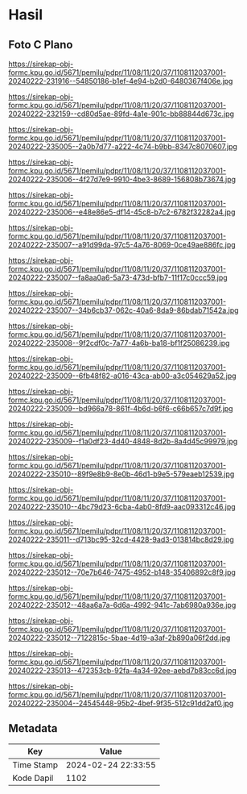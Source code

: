 # Hasil

## Foto C Plano

https://sirekap-obj-formc.kpu.go.id/5671/pemilu/pdpr/11/08/11/20/37/1108112037001-20240222-231916--54850186-b1ef-4e94-b2d0-6480367f406e.jpg

https://sirekap-obj-formc.kpu.go.id/5671/pemilu/pdpr/11/08/11/20/37/1108112037001-20240222-232159--cd80d5ae-89fd-4a1e-901c-bb88844d673c.jpg

https://sirekap-obj-formc.kpu.go.id/5671/pemilu/pdpr/11/08/11/20/37/1108112037001-20240222-235005--2a0b7d77-a222-4c74-b9bb-8347c8070607.jpg

https://sirekap-obj-formc.kpu.go.id/5671/pemilu/pdpr/11/08/11/20/37/1108112037001-20240222-235006--4f27d7e9-9910-4be3-8689-156808b73674.jpg

https://sirekap-obj-formc.kpu.go.id/5671/pemilu/pdpr/11/08/11/20/37/1108112037001-20240222-235006--e48e86e5-df14-45c8-b7c2-6782f32282a4.jpg

https://sirekap-obj-formc.kpu.go.id/5671/pemilu/pdpr/11/08/11/20/37/1108112037001-20240222-235007--a91d99da-97c5-4a76-8069-0ce49ae886fc.jpg

https://sirekap-obj-formc.kpu.go.id/5671/pemilu/pdpr/11/08/11/20/37/1108112037001-20240222-235007--fa8aa0a6-5a73-473d-bfb7-11f17c0ccc59.jpg

https://sirekap-obj-formc.kpu.go.id/5671/pemilu/pdpr/11/08/11/20/37/1108112037001-20240222-235007--34b6cb37-062c-40a6-8da9-86bdab71542a.jpg

https://sirekap-obj-formc.kpu.go.id/5671/pemilu/pdpr/11/08/11/20/37/1108112037001-20240222-235008--9f2cdf0c-7a77-4a6b-ba18-bf1f25086239.jpg

https://sirekap-obj-formc.kpu.go.id/5671/pemilu/pdpr/11/08/11/20/37/1108112037001-20240222-235009--6fb48f82-a016-43ca-ab00-a3c054629a52.jpg

https://sirekap-obj-formc.kpu.go.id/5671/pemilu/pdpr/11/08/11/20/37/1108112037001-20240222-235009--bd966a78-861f-4b6d-b6f6-c66b657c7d9f.jpg

https://sirekap-obj-formc.kpu.go.id/5671/pemilu/pdpr/11/08/11/20/37/1108112037001-20240222-235009--f1a0df23-4d40-4848-8d2b-8a4d45c99979.jpg

https://sirekap-obj-formc.kpu.go.id/5671/pemilu/pdpr/11/08/11/20/37/1108112037001-20240222-235010--89f9e8b9-8e0b-46d1-b9e5-579eaeb12539.jpg

https://sirekap-obj-formc.kpu.go.id/5671/pemilu/pdpr/11/08/11/20/37/1108112037001-20240222-235010--4bc79d23-6cba-4ab0-8fd9-aac093312c46.jpg

https://sirekap-obj-formc.kpu.go.id/5671/pemilu/pdpr/11/08/11/20/37/1108112037001-20240222-235011--d713bc95-32cd-4428-9ad3-013814bc8d29.jpg

https://sirekap-obj-formc.kpu.go.id/5671/pemilu/pdpr/11/08/11/20/37/1108112037001-20240222-235012--70e7b646-7475-4952-b148-35406892c8f9.jpg

https://sirekap-obj-formc.kpu.go.id/5671/pemilu/pdpr/11/08/11/20/37/1108112037001-20240222-235012--48aa6a7a-6d6a-4992-941c-7ab6980a936e.jpg

https://sirekap-obj-formc.kpu.go.id/5671/pemilu/pdpr/11/08/11/20/37/1108112037001-20240222-235012--7122815c-5bae-4d19-a3af-2b890a06f2dd.jpg

https://sirekap-obj-formc.kpu.go.id/5671/pemilu/pdpr/11/08/11/20/37/1108112037001-20240222-235013--472353cb-92fa-4a34-92ee-aebd7b83cc6d.jpg

https://sirekap-obj-formc.kpu.go.id/5671/pemilu/pdpr/11/08/11/20/37/1108112037001-20240222-235004--24545448-95b2-4bef-9f35-512c91dd2af0.jpg


## Metadata

| Key        | Value               |
| ---------- | ------------------- |
| Time Stamp | 2024-02-24 22:33:55 |
| Kode Dapil | 1102                |



